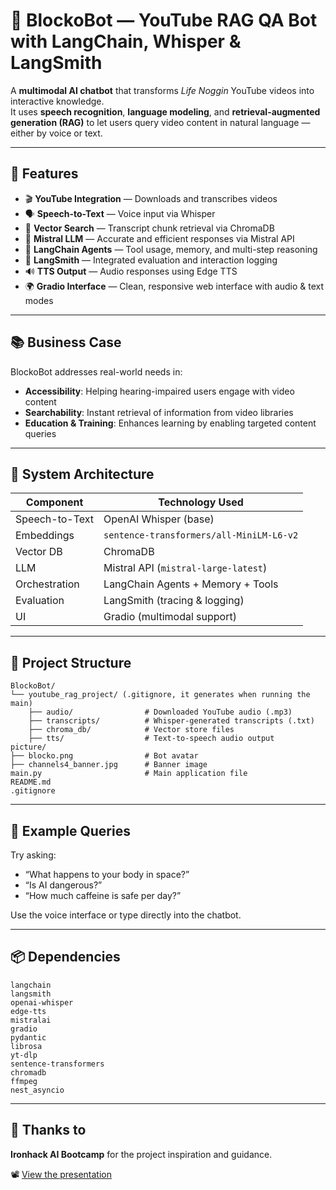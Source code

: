 # 🧠 BlockoBot — YouTube RAG QA Bot with LangChain, Whisper & LangSmith

A **multimodal AI chatbot** that transforms _Life Noggin_ YouTube videos into interactive knowledge.  
It uses **speech recognition**, **language modeling**, and **retrieval-augmented generation (RAG)** to let users query video content in natural language — either by voice or text.

---

## 🚀 Features

- 🎬 **YouTube Integration** — Downloads and transcribes videos  
- 🗣️ **Speech-to-Text** — Voice input via Whisper  
- 🔎 **Vector Search** — Transcript chunk retrieval via ChromaDB  
- 🤖 **Mistral LLM** — Accurate and efficient responses via Mistral API  
- 🧠 **LangChain Agents** — Tool usage, memory, and multi-step reasoning  
- 🧪 **LangSmith** — Integrated evaluation and interaction logging  
- 🔊 **TTS Output** — Audio responses using Edge TTS  
- 🌍 **Gradio Interface** — Clean, responsive web interface with audio & text modes  

---

## 📚 Business Case

BlockoBot addresses real-world needs in:

- **Accessibility**: Helping hearing-impaired users engage with video content  
- **Searchability**: Instant retrieval of information from video libraries  
- **Education & Training**: Enhances learning by enabling targeted content queries  

---

## 🧩 System Architecture

| Component        | Technology Used                            |
|------------------|---------------------------------------------|
| Speech-to-Text   | OpenAI Whisper (base)                       |
| Embeddings       | `sentence-transformers/all-MiniLM-L6-v2`    |
| Vector DB        | ChromaDB                                    |
| LLM              | Mistral API (`mistral-large-latest`)        |
| Orchestration    | LangChain Agents + Memory + Tools           |
| Evaluation       | LangSmith (tracing & logging)               |
| UI               | Gradio (multimodal support)                 |

---

## 📁 Project Structure

```
BlockoBot/
└── youtube_rag_project/ (.gitignore, it generates when running the main)
    ├── audio/                # Downloaded YouTube audio (.mp3)
    ├── transcripts/          # Whisper-generated transcripts (.txt)
    ├── chroma_db/            # Vector store files
    ├── tts/                  # Text-to-speech audio output
picture/
├── blocko.png                # Bot avatar
├── channels4_banner.jpg      # Banner image
main.py                       # Main application file
README.md
.gitignore
```

---

## 🧪 Example Queries

Try asking:

- “What happens to your body in space?”
- “Is AI dangerous?”
- “How much caffeine is safe per day?”

Use the voice interface or type directly into the chatbot.

---

## 📦 Dependencies

```
langchain
langsmith
openai-whisper
edge-tts
mistralai
gradio
pydantic
librosa
yt-dlp
sentence-transformers
chromadb
ffmpeg
nest_asyncio
```

---

## 🙏 Thanks to

**Ironhack AI Bootcamp** for the project inspiration and guidance.

📽️ [View the presentation](https://docs.google.com/presentation/d/1Hb2tPkK2Y1cxz9B5P_u9iU46qbnEx0kF/edit?usp=sharing&ouid=104049074496507203444&rtpof=true&sd=true)